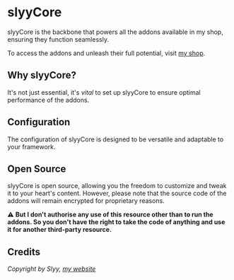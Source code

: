 # slyyCore

slyyCore is the backbone that powers all the addons available in my shop, ensuring they function seamlessly.

To access the addons and unleash their full potential, visit [my shop](https://discord.gg/slyydev).

## Why slyyCore?

It's not just essential, it's *vital* to set up slyyCore to ensure optimal performance of the addons.

## Configuration

The configuration of slyyCore is designed to be versatile and adaptable to your framework.

## Open Source

slyyCore is open source, allowing you the freedom to customize and tweak it to your heart's content. However, please note that the source code of the addons will remain encrypted for proprietary reasons.

⚠️ **But I don't authorise any use of this resource other than to run the addons. So you don't have the right to take the code of anything and use it for another third-party resource.**

## Credits

*Copyright by Slyy, [my website](https://slyy.fr/)*
